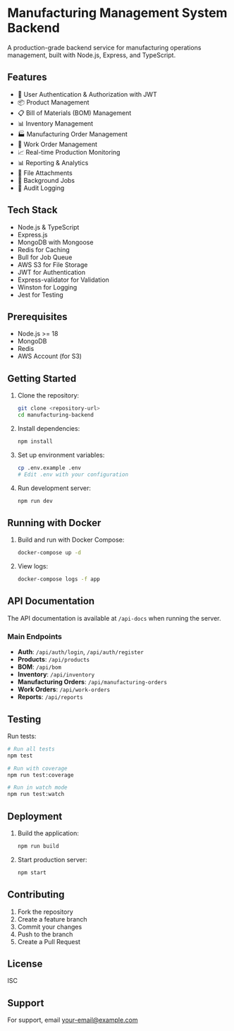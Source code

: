 # Manufacturing Management System Backend

A production-grade backend service for manufacturing operations management, built with Node.js, Express, and TypeScript.

## Features

- 🔐 User Authentication & Authorization with JWT
- 📦 Product Management
- 📋 Bill of Materials (BOM) Management
- 📊 Inventory Management
- 🏭 Manufacturing Order Management
- 🔧 Work Order Management
- 📈 Real-time Production Monitoring
- 📊 Reporting & Analytics
- 📎 File Attachments
- 🔄 Background Jobs
- 📝 Audit Logging

## Tech Stack

- Node.js & TypeScript
- Express.js
- MongoDB with Mongoose
- Redis for Caching
- Bull for Job Queue
- AWS S3 for File Storage
- JWT for Authentication
- Express-validator for Validation
- Winston for Logging
- Jest for Testing

## Prerequisites

- Node.js >= 18
- MongoDB
- Redis
- AWS Account (for S3)

## Getting Started

1. Clone the repository:

   ```bash
   git clone <repository-url>
   cd manufacturing-backend
   ```

2. Install dependencies:

   ```bash
   npm install
   ```

3. Set up environment variables:

   ```bash
   cp .env.example .env
   # Edit .env with your configuration
   ```

4. Run development server:
   ```bash
   npm run dev
   ```

## Running with Docker

1. Build and run with Docker Compose:

   ```bash
   docker-compose up -d
   ```

2. View logs:
   ```bash
   docker-compose logs -f app
   ```

## API Documentation

The API documentation is available at `/api-docs` when running the server.

### Main Endpoints

- **Auth**: `/api/auth/login`, `/api/auth/register`
- **Products**: `/api/products`
- **BOM**: `/api/bom`
- **Inventory**: `/api/inventory`
- **Manufacturing Orders**: `/api/manufacturing-orders`
- **Work Orders**: `/api/work-orders`
- **Reports**: `/api/reports`

## Testing

Run tests:

```bash
# Run all tests
npm test

# Run with coverage
npm run test:coverage

# Run in watch mode
npm run test:watch
```

## Deployment

1. Build the application:

   ```bash
   npm run build
   ```

2. Start production server:
   ```bash
   npm start
   ```

## Contributing

1. Fork the repository
2. Create a feature branch
3. Commit your changes
4. Push to the branch
5. Create a Pull Request

## License

ISC

## Support

For support, email [your-email@example.com](mailto:your-email@example.com)
